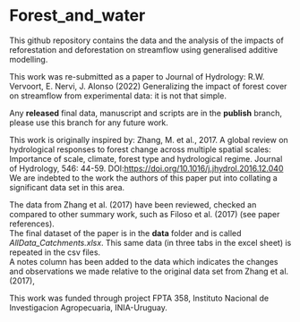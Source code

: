 # Forest_and_water
This github repository contains the data and the analysis of the impacts of reforestation and deforestation on streamflow using generalised additive modelling.  

This work was re-submitted as a paper to Journal of Hydrology:
R.W. Vervoort, E. Nervi, J. Alonso (2022) Generalizing the impact of forest cover on streamflow from experimental data: it is not that simple.   

Any **released** final data, manuscript and scripts are in the **publish** branch, please use this branch for any future work. 

This work is originally inspired by:
Zhang, M. et al., 2017. A global review on hydrological responses to forest change across multiple spatial scales: Importance of scale, climate, forest type and hydrological regime. Journal of Hydrology, 546: 44-59. DOI:https://doi.org/10.1016/j.jhydrol.2016.12.040  
We are indebted to the work the authors of this paper put into collating a significant data set in this area.

The data from Zhang et al. (2017) have been reviewed, checked an compared to other summary work, such as Filoso et al. (2017) (see paper references).  
The final dataset of the paper is in the **data** folder and is called *AllData_Catchments.xlsx*. This same data (in three tabs in the excel sheet) is repeated in the csv files.  
A notes column has been added to the data which indicates the changes and observations we made relative to the original data set from Zhang et al. (2017),  

This work was funded through project FPTA 358, Instituto Nacional de Investigacion Agropecuaria, INIA-Uruguay.
